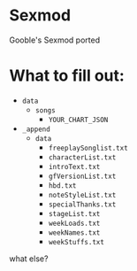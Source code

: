 # Sexmod
Gooble's Sexmod ported

# What to fill out:
- `data`
  - `songs`
    - `YOUR_CHART_JSON`
- `_append`
  - `data`
    - `freeplaySonglist.txt`
    - `characterList.txt`
    - `introText.txt`
    - `gfVersionList.txt`
    - `hbd.txt`
    - `noteStyleList.txt`
    - `specialThanks.txt`
    - `stageList.txt`
    - `weekLoads.txt`
    - `weekNames.txt`
    - `weekStuffs.txt`

what else?